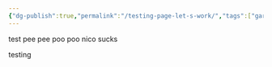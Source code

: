 ```yaml
---
{"dg-publish":true,"permalink":"/testing-page-let-s-work/","tags":["gardenEntry"]}
---
```


test pee pee poo poo nico sucks

testing